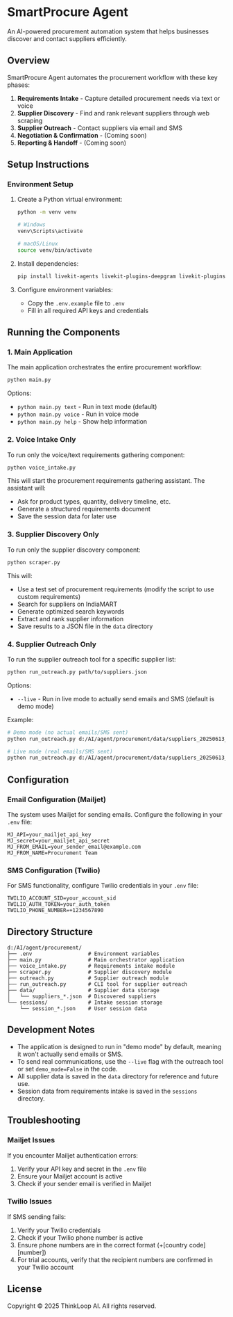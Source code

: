 # SmartProcure Agent

An AI-powered procurement automation system that helps businesses discover and contact suppliers efficiently.

## Overview

SmartProcure Agent automates the procurement workflow with these key phases:
1. **Requirements Intake** - Capture detailed procurement needs via text or voice
2. **Supplier Discovery** - Find and rank relevant suppliers through web scraping
3. **Supplier Outreach** - Contact suppliers via email and SMS
4. **Negotiation & Confirmation** - (Coming soon)
5. **Reporting & Handoff** - (Coming soon)

## Setup Instructions

### Environment Setup

1. Create a Python virtual environment:
   ```bash
   python -m venv venv
   
   # Windows
   venv\Scripts\activate
   
   # macOS/Linux
   source venv/bin/activate
   ```

2. Install dependencies:
   ```bash
   pip install livekit-agents livekit-plugins-deepgram livekit-plugins-google livekit-plugins-cartesia livekit-plugins-silero python-dotenv crawl4ai mailjet-rest twilio
   ```

3. Configure environment variables:
   - Copy the `.env.example` file to `.env`
   - Fill in all required API keys and credentials

## Running the Components

### 1. Main Application

The main application orchestrates the entire procurement workflow:

```bash
python main.py
```

Options:
- `python main.py text` - Run in text mode (default)
- `python main.py voice` - Run in voice mode
- `python main.py help` - Show help information

### 2. Voice Intake Only

To run only the voice/text requirements gathering component:

```bash
python voice_intake.py
```

This will start the procurement requirements gathering assistant. The assistant will:
- Ask for product types, quantity, delivery timeline, etc.
- Generate a structured requirements document
- Save the session data for later use

### 3. Supplier Discovery Only

To run only the supplier discovery component:

```bash
python scraper.py
```

This will:
- Use a test set of procurement requirements (modify the script to use custom requirements)
- Search for suppliers on IndiaMART
- Generate optimized search keywords
- Extract and rank supplier information
- Save results to a JSON file in the `data` directory

### 4. Supplier Outreach Only

To run the supplier outreach tool for a specific supplier list:

```bash
python run_outreach.py path/to/suppliers.json
```

Options:
- `--live` - Run in live mode to actually send emails and SMS (default is demo mode)

Example:
```bash
# Demo mode (no actual emails/SMS sent)
python run_outreach.py d:/AI/agent/procurement/data/suppliers_20250613_003428.json

# Live mode (real emails/SMS sent)
python run_outreach.py d:/AI/agent/procurement/data/suppliers_20250613_003428.json --live
```

## Configuration

### Email Configuration (Mailjet)

The system uses Mailjet for sending emails. Configure the following in your `.env` file:

```
MJ_API=your_mailjet_api_key
MJ_secret=your_mailjet_api_secret
MJ_FROM_EMAIL=your_sender_email@example.com
MJ_FROM_NAME=Procurement Team
```

### SMS Configuration (Twilio)

For SMS functionality, configure Twilio credentials in your `.env` file:

```
TWILIO_ACCOUNT_SID=your_account_sid
TWILIO_AUTH_TOKEN=your_auth_token
TWILIO_PHONE_NUMBER=+1234567890
```

## Directory Structure

```
d:/AI/agent/procurement/
├── .env                  # Environment variables
├── main.py               # Main orchestrator application
├── voice_intake.py       # Requirements intake module
├── scraper.py            # Supplier discovery module
├── outreach.py           # Supplier outreach module
├── run_outreach.py       # CLI tool for supplier outreach
├── data/                 # Supplier data storage
│   └── suppliers_*.json  # Discovered suppliers
└── sessions/             # Intake session storage
    └── session_*.json    # User session data
```

## Development Notes

- The application is designed to run in "demo mode" by default, meaning it won't actually send emails or SMS.
- To send real communications, use the `--live` flag with the outreach tool or set `demo_mode=False` in the code.
- All supplier data is saved in the `data` directory for reference and future use.
- Session data from requirements intake is saved in the `sessions` directory.

## Troubleshooting

### Mailjet Issues

If you encounter Mailjet authentication errors:
1. Verify your API key and secret in the `.env` file
2. Ensure your Mailjet account is active
3. Check if your sender email is verified in Mailjet

### Twilio Issues

If SMS sending fails:
1. Verify your Twilio credentials
2. Check if your Twilio phone number is active
3. Ensure phone numbers are in the correct format (+[country code][number])
4. For trial accounts, verify that the recipient numbers are confirmed in your Twilio account

## License

Copyright © 2025 ThinkLoop AI. All rights reserved.
